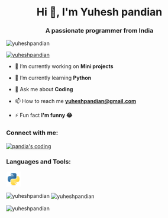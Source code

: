 
<h1 align="center">Hi 👋, I'm Yuhesh pandian</h1>
<h3 align="center">A passionate programmer from India</h3>

<p align="left"> <img src="https://komarev.com/ghpvc/?username=yuheshpandian&label=Profile%20views&color=0e75b6&style=flat" alt="yuheshpandian" /> </p>

<p align="left"> <a href="https://github.com/ryo-ma/github-profile-trophy"><img src="https://github-profile-trophy.vercel.app/?username=yuheshpandian" alt="yuheshpandian" /></a> </p>

- 🔭 I’m currently working on **Mini projects**

- 🌱 I’m currently learning **Python**

- 💬 Ask me about **Coding**

- 📫 How to reach me **yuheshpandian@gmail.com**

- ⚡ Fun fact **I'm funny 😂**

<h3 align="left">Connect with me:</h3>
<p align="left">
<a href="https://www.youtube.com/c/pandia's coding" target="blank"><img align="center" src="https://raw.githubusercontent.com/rahuldkjain/github-profile-readme-generator/master/src/images/icons/Social/youtube.svg" alt="pandia's coding" height="30" width="40" /></a>
</p>

<h3 align="left">Languages and Tools:</h3>
<p align="left"> <a href="https://www.python.org" target="_blank" rel="noreferrer"> <img src="https://raw.githubusercontent.com/devicons/devicon/master/icons/python/python-original.svg" alt="python" width="40" height="40"/> </a> </p>

<p><img align="left" src="https://github-readme-stats.vercel.app/api/top-langs?username=yuheshpandian&show_icons=true&locale=en&layout=compact" alt="yuheshpandian" /></p>

<p>&nbsp;<img align="center" src="https://github-readme-stats.vercel.app/api?username=yuheshpandian&show_icons=true&locale=en" alt="yuheshpandian" /></p>

<p><img align="center" src="https://github-readme-streak-stats.herokuapp.com/?user=yuheshpandian&" alt="yuheshpandian" /></p>

